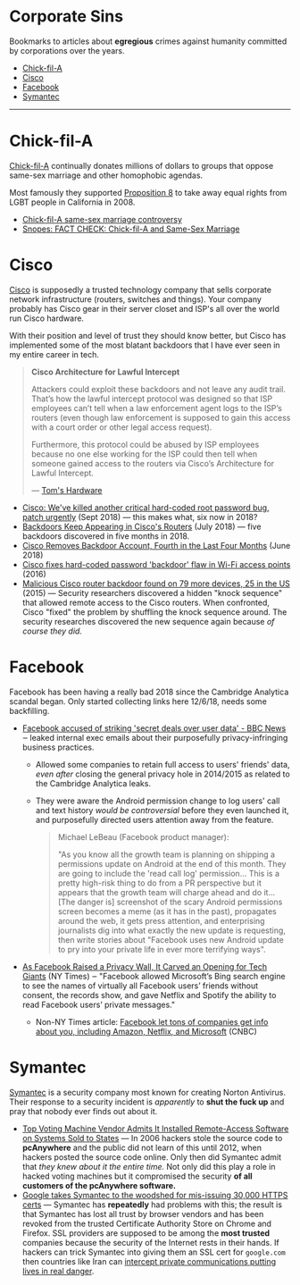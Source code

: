 # Corporate Sins

Bookmarks to articles about **egregious** crimes against humanity committed by
corporations over the years.

* [Chick-fil-A](#chick-fil-a)
* [Cisco](#cisco)
* [Facebook](#facebook)
* [Symantec](#symantec)

---

# Chick-fil-A

[Chick-fil-A](https://www.chick-fil-a.com/) continually donates millions of
dollars to groups that oppose same-sex marriage and other homophobic agendas.

Most famously they supported [Proposition 8](https://en.wikipedia.org/wiki/California_Proposition_8_\(2008\))
to take away equal rights from LGBT people in California in 2008.

* [Chick-fil-A same-sex marriage controversy](https://en.wikipedia.org/wiki/Chick-fil-A_same-sex_marriage_controversy)
* [Snopes: FACT CHECK: Chick-fil-A and Same-Sex Marriage](https://www.snopes.com/fact-check/chick-fil-a-gay-marriage/)

# Cisco

[Cisco](https://www.cisco.com/) is supposedly a trusted technology company
that sells corporate network infrastructure (routers, switches and things).
Your company probably has Cisco gear in their server closet and ISP's all
over the world run Cisco hardware.

With their position and level of trust they should know better, but Cisco has
implemented some of the most blatant backdoors that I have ever seen in my
entire career in tech.

> **Cisco Architecture for Lawful Intercept**
>
> Attackers could exploit these backdoors and not leave any audit trail. That’s
> how the lawful intercept protocol was designed so that ISP employees can’t tell
> when a law enforcement agent logs to the ISP’s routers (even though law
> enforcement is supposed to gain this access with a court order or other legal
> access request).
>
> Furthermore, this protocol could be abused by ISP employees because no one
> else working for the ISP could then tell when someone gained access to the
> routers via Cisco’s Architecture for Lawful Intercept.
>
> — [Tom's Hardware](https://www.tomshardware.com/news/cisco-backdoor-hardcoded-accounts-software,37480.html)

* [Cisco: We've killed another critical hard-coded root password bug, patch urgently](https://www.zdnet.com/google-amp/article/cisco-weve-killed-another-critical-hard-coded-root-password-bug-patch-urgently/) (Sept 2018) — this makes what, six now in 2018?
* [Backdoors Keep Appearing in Cisco's Routers](https://www.tomshardware.com/news/cisco-backdoor-hardcoded-accounts-software,37480.html) (July 2018) —
  five backdoors discovered in five months in 2018.
* [Cisco Removes Backdoor Account, Fourth in the Last Four Months](https://www.bleepingcomputer.com/news/security/cisco-removes-backdoor-account-fourth-in-the-last-four-months/) (June 2018)
* [Cisco fixes hard-coded password 'backdoor' flaw in Wi-Fi access points](https://www.zdnet.com/article/cisco-fixes-wi-fi-access-points-with-hard-coded-backdoor-access/) (2016)
* [Malicious Cisco router backdoor found on 79 more devices, 25 in the US](https://arstechnica.com/information-technology/2015/09/malicious-cisco-router-backdoor-found-on-79-more-devices-25-in-the-us/) (2015) — Security researchers discovered a hidden "knock sequence" that allowed remote access to the Cisco routers. When confronted, Cisco "fixed" the problem by shuffling the knock sequence around. The security researches discovered the new sequence again because *of course they did.*

# Facebook

Facebook has been having a really bad 2018 since the Cambridge Analytica scandal began.
Only started collecting links here 12/6/18, needs some backfilling.

* [Facebook accused of striking 'secret deals over user data' - BBC News](https://www.bbc.com/news/technology-46456695) ‒ leaked internal exec emails about their purposefully privacy-infringing business practices.
  * Allowed some companies to retain full access to users' friends' data, *even after* closing the general privacy hole in 2014/2015 as related to the Cambridge Analytica leaks.
  * They were aware the Android permission change to log users' call and text history *would be controversial* before they even launched it, and purposefully directed users attention away from the feature.

    > Michael LeBeau (Facebook product manager):
    >
    > "As you know all the growth team is planning on shipping a permissions update on Android at the end of this month. They are going to include the 'read call log' permission... This is a pretty high-risk thing to do from a PR perspective but it appears that the growth team will charge ahead and do it...[The danger is] screenshot of the scary Android permissions screen becomes a meme (as it has in the past), propagates around the web, it gets press attention, and enterprising journalists dig into what exactly the new update is requesting, then write stories about "Facebook uses new Android update to pry into your private life in ever more terrifying ways".

* [As Facebook Raised a Privacy Wall, It Carved an Opening for Tech Giants](https://www.nytimes.com/2018/12/18/technology/facebook-privacy.html) (NY Times) ‒ "Facebook allowed Microsoft’s Bing search engine to see the names of virtually all Facebook users’ friends without consent, the records show, and gave Netflix and Spotify the ability to read Facebook users’ private messages."
  * Non-NY Times article: [Facebook let tons of companies get info about you, including Amazon, Netflix, and Microsoft](https://www.cnbc.com/2018/12/19/facebook-gave-amazon-microsoft-netflix-special-access-to-data-nyt.html) (CNBC)

# Symantec

[Symantec](https://www.symantec.com/) is a security company most known for
creating Norton Antivirus. Their response to a security incident is *apparently*
to **shut the fuck up** and pray that nobody ever finds out about it.

* [Top Voting Machine Vendor Admits It Installed Remote-Access Software on Systems Sold to States](https://motherboard.vice.com/en_us/article/mb4ezy/top-voting-machine-vendor-admits-it-installed-remote-access-software-on-systems-sold-to-states) — In 2006 hackers stole the source code to **pcAnywhere** and the public did not learn of this until 2012, when hackers posted the source code online. Only then did Symantec admit that *they knew about it the entire time.* Not only did this play a role in hacked voting machines but it compromised the security **of all customers of the pcAnywhere software.**
* [Google takes Symantec to the woodshed for mis-issuing 30,000 HTTPS certs](https://arstechnica.com/information-technology/2017/03/google-takes-symantec-to-the-woodshed-for-mis-issuing-30000-https-certs/) — Symantec has **repeatedly** had problems with this; the result is that Symantec has lost all trust by browser vendors and has been revoked from the trusted Certificate Authority Store on Chrome and Firefox. SSL providers are supposed to be among the **most trusted** companies because the security of the Internet rests in their hands. If hackers can trick Symantec into giving them an SSL cert for `google.com` then countries like Iran can [intercept private communications putting lives in real danger](https://en.wikipedia.org/wiki/DigiNotar).
